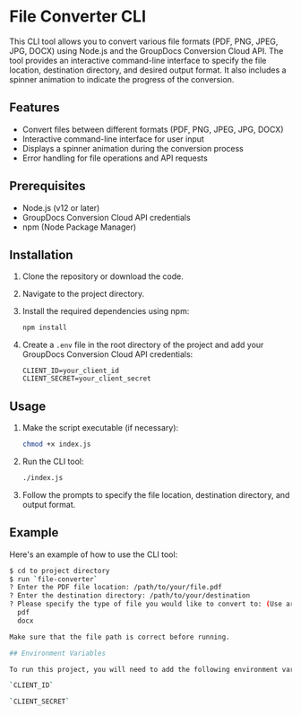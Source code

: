 # File Converter CLI

This CLI tool allows you to convert various file formats (PDF, PNG, JPEG, JPG, DOCX) using Node.js and the GroupDocs Conversion Cloud API. The tool provides an interactive command-line interface to specify the file location, destination directory, and desired output format. It also includes a spinner animation to indicate the progress of the conversion.

## Features

- Convert files between different formats (PDF, PNG, JPEG, JPG, DOCX)
- Interactive command-line interface for user input
- Displays a spinner animation during the conversion process
- Error handling for file operations and API requests

## Prerequisites

- Node.js (v12 or later)
- GroupDocs Conversion Cloud API credentials
- npm (Node Package Manager)

## Installation

1. Clone the repository or download the code.
2. Navigate to the project directory.
3. Install the required dependencies using npm:

    ```sh
    npm install
    ```

4. Create a `.env` file in the root directory of the project and add your GroupDocs Conversion Cloud API credentials:

    ```plaintext
    CLIENT_ID=your_client_id
    CLIENT_SECRET=your_client_secret
    ```

## Usage

1. Make the script executable (if necessary):

    ```sh
    chmod +x index.js
    ```

2. Run the CLI tool:

    ```sh
    ./index.js
    ```

3. Follow the prompts to specify the file location, destination directory, and output format.

## Example

Here's an example of how to use the CLI tool:

```sh
$ cd to project directory
$ run `file-converter`
? Enter the PDF file location: /path/to/your/file.pdf
? Enter the destination directory: /path/to/your/destination
? Please specify the type of file you would like to convert to: (Use arrow keys)
  pdf
  docx

Make sure that the file path is correct before running.

## Environment Variables

To run this project, you will need to add the following environment variables to your .env file

`CLIENT_ID`

`CLIENT_SECRET`
